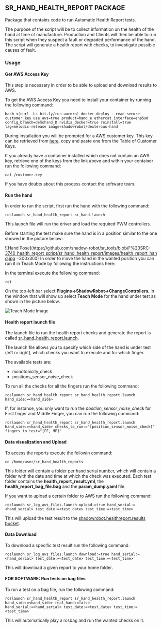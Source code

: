 ## SR_HAND_HEALTH_REPORT PACKAGE

Package that contains code to run Automatic Health Report tests.

The purpose of the script will be to collect information on the health of the hand at time of manufacture. Production and Clients will then be able to run this script when they suspect a fault or degraded performance of the hand. The script will generate a health report with checks, to investigate possible causes of fault.

### Usage

#### Get AWS Access Key

This step is necessary in order to be able to upload and download results to AWS.

To get the AWS Access Key you need to install your container by running the following command:
```
bash <(curl -Ls bit.ly/run-aurora) docker_deploy --read-secure customer_key use_aws=true product=hand_e ethercat_interface=enp5s0 config_branch=demohand_D nvidia_docker=true reinstall=true tag=melodic-release image=shadowrobot/dexterous-hand
```

During installation you will be prompted for a AWS customer key. This key can be retrieved from [here](http://10.5.1.13/mediawiki/index.php/Customer_Keys_for_uploading_ROS_Logs), copy and paste one from the Table of Customer Keys.

If you already have a container installed which does not contain an AWS key, retrieve one of the keys from the link above and within your container run the following command:

```
cat /customer.key
```

If you have doubts about this process contact the software team.


#### Run the hand

In order to run the script, first run the hand with the following command:

```
roslaunch sr_hand_health_report sr_hand.launch
```

This launch file will run the driver and load the required PWM controllers.

Before starting the test make sure the hand is in a position similar to the one showed in the picture below:

![Hand Pose](https://github.com/shadow-robot/sr_tools/blob/F%23SRC-3740_health_report_script/sr_hand_health_report/images/health_report_hand.jpg =300x300)
In order to move the hand in the wanted position you can run it in Teach Mode by following the instructions here:

In the terminal execute the following command:

```
rqt
```

On the top-left bar select **Plugins->ShadowRobot->ChangeControllers**.
In the window that will show up select **Teach Mode** for the hand under test as shown in the picture below.

![Teach Mode Image](https://github.com/shadow-robot/sr_tools/blob/F%23SRC-3740_health_report_script/sr_hand_health_report/images/teach_mode_image.png)

#### Health report launch file

The launch file to run the health report checks and generate the report is called [sr_hand_health_report.launch](https://github.com/shadow-robot/sr_tools/tree/F%23SRC-3740_health_report_script/sr_hand_health_report/launch).


The launch file allows you to specify which side of the hand is under test (left or right), which checks you want to execute and for which finger.

The available tests are:
 - monotonicity_check
 - positions_sensor_noise_check

To run all the checks for all the fingers run the following command:

```
roslaunch sr_hand_health_report sr_hand_health_report.launch hand_side:=<hand_side>
```


If, for instance, you only want to run the *position_sensor_noise_check* for First finger and Middle Finger, you can run the following command:

```
roslaunch sr_hand_health_report sr_hand_health_report.launch hand_side:=<hand_side> checks_to_run:="[position_sensor_noise_check]" fingers_to_test="[FF, MF]"
```

#### Data visualization and Upload

To access the reports execute the followin command:

```
cd /home/user/sr_hand_health_reports
```

This folder will contain a folder per hand serial number, which will contain a folder with the date and time at which the check was executed. Each test folder contains the **health_report_result.yml**, the **health_report_bag_file.bag** and the **param_dump.yaml** file.

If you want to upload a certain folder to AWS run the following command:

```
roslaunch sr_log_aws_files.launch upload:=true hand_serial:=<hand_serial> test_date:=<test_date> test_time:=<test_time>
```

This will upload the test result to the [shadowrobot.healthreport.results bucket](https://s3.console.aws.amazon.com/s3/buckets/shadowrobot.healthreport.results/?region=eu-west-2&tab=overview).


#### Data Download

To download a specific test result run the following command:

```
roslaunch sr_log_aws_files.launch download:=true hand_serial:=<hand_serial> test_date:=<test_date> test_time:=<test_time>
```

This will download a given report to your home folder.


#### FOR SOFTWARE: Run tests on bag files

To run a test on a bag file, run the following command:

```
roslaunch sr_hand_health_report sr_hand_health_report.launch hand_side:=<hand_side> real_hand:=false
hand_serial:=<hand_serial> test_date:=<test_date> test_time:=<test_time>
```

This will automatically play a rosbag and run the wanted checks on it.
